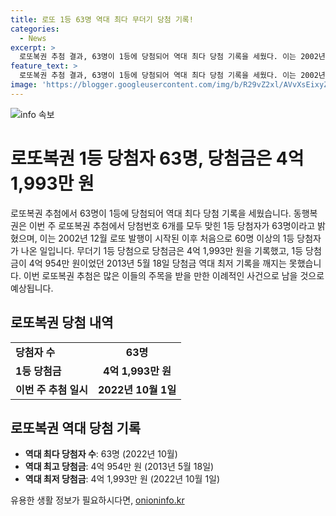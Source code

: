 ```yaml
---
title: 로또 1등 63명 역대 최다 무더기 당첨 기록!
categories:
  - News
excerpt: >
  로또복권 추첨 결과, 63명이 1등에 당첨되어 역대 최다 당첨 기록을 세웠다. 이는 2002년 이후 처음으로 60명 이상의 1등 당첨자가 나온 사례로, 당첨금은 4억 1,993만 원이었다. 이는 최저 기록을 깨지는 못했지만 관심을 끌고 있다.
feature_text: >
  로또복권 추첨 결과, 63명이 1등에 당첨되어 역대 최다 당첨 기록을 세웠다. 이는 2002년 이후 처음으로 60명 이상의 1등 당첨자가 나온 사례로, 당첨금은 4억 1,993만 원이었다. 이는 최저 기록을 깨지는 못했지만 관심을 끌고 있다.
image: 'https://blogger.googleusercontent.com/img/b/R29vZ2xl/AVvXsEixyZcFfHzMRdzZMjFBmAUKJYCLCGyLL1o632UiGVXcaFdKo_bkvkuCioo0uUKlGfBVcT3P84aROyZIXSBEx3Aw5nCQ3pTgDom1WDC4m8eifvWiAmWEEVb4x6G_l8C0QH225ldMjyaFvpxGEBGNO37VmDTDMHGhJPq73UglMfDca1-0aw/s1600/blogspot.png'
---
```


<p><img src="https://blogger.googleusercontent.com/img/b/R29vZ2xl/AVvXsEixyZcFfHzMRdzZMjFBmAUKJYCLCGyLL1o632UiGVXcaFdKo_bkvkuCioo0uUKlGfBVcT3P84aROyZIXSBEx3Aw5nCQ3pTgDom1WDC4m8eifvWiAmWEEVb4x6G_l8C0QH225ldMjyaFvpxGEBGNO37VmDTDMHGhJPq73UglMfDca1-0aw/s1600/blogspot.png" alt="info 속보" /></p>

<h1>로또복권 1등 당첨자 63명, 당첨금은 4억 1,993만 원</h1>

<p data-ke-size="size16">로또복권 추첨에서 63명이 1등에 당첨되어 역대 최다 당첨 기록을 세웠습니다. 동행복권은 이번 주 로또복권 추첨에서 당첨번호 6개를 모두 맞힌 1등 당첨자가 63명이라고 밝혔으며, 이는 2002년 12월 로또 발행이 시작된 이후 처음으로 60명 이상의 1등 당첨자가 나온 일입니다. 무더기 1등 당첨으로 당첨금은 4억 1,993만 원을 기록했고, 1등 당첨금이 4억 954만 원이었던 2013년 5월 18일 당첨금 역대 최저 기록을 깨지는 못했습니다. 이번 로또복권 추첨은 많은 이들의 주목을 받을 만한 이례적인 사건으로 남을 것으로 예상됩니다.</p>

<h2 data-ke-size="size26">로또복권 당첨 내역</h2>

<table>
  <tr>
    <td><b>당첨자 수</b></td>
    <td style="text-align: center; height: 17px;"><b>63명</b></td>
  </tr>
  <tr>
    <td><b>1등 당첨금</b></td>
    <td style="text-align: center; height: 17px;"><b>4억 1,993만 원</b></td>
  </tr>
  <tr>
    <td><b>이번 주 추첨 일시</b></td>
    <td style="text-align: center; height: 17px;"><b>2022년 10월 1일</b></td>
  </tr>
</table>

<h2 data-ke-size="size26">로또복권 역대 당첨 기록</h2>

<ul>
  <li><b>역대 최다 당첨자 수</b>: 63명 (2022년 10월)</li>
  <li><b>역대 최고 당첨금</b>: 4억 954만 원 (2013년 5월 18일)</li>
  <li><b>역대 최저 당첨금</b>: 4억 1,993만 원 (2022년 10월 1일)</li>
</ul>
유용한 생활 정보가 필요하시다면, <a href="https://onioninfo.kr" rel="dofollow">onioninfo.kr</a>


